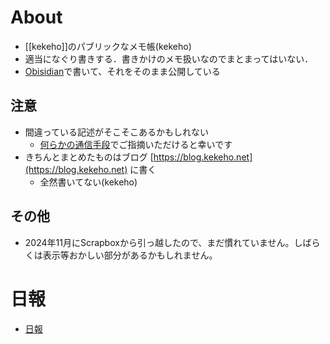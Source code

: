# About
- [[kekeho]]のパブリックなメモ帳(kekeho)
- 適当になぐり書きする．書きかけのメモ扱いなのでまとまってはいない．
- [Obisidian](https://obsidian.md/)で書いて、それをそのまま公開している
## 注意
- 間違っている記述がそこそこあるかもしれない
	- [何らかの通信手段](https://www.kekeho.net#links)でご指摘いただけると幸いです
- きちんとまとめたものはブログ [https://blog.kekeho.net](https://blog.kekeho.net) に書く
	- 全然書いてない(kekeho)
## その他
- 2024年11月にScrapboxから引っ越したので、まだ慣れていません。しばらくは表示等おかしい部分があるかもしれません。
# 日報
- [日報](/日報)
